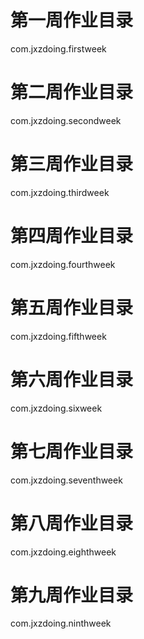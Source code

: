 # 第一周作业目录
com.jxzdoing.firstweek

# 第二周作业目录
com.jxzdoing.secondweek

# 第三周作业目录
com.jxzdoing.thirdweek

# 第四周作业目录
com.jxzdoing.fourthweek

# 第五周作业目录
com.jxzdoing.fifthweek

# 第六周作业目录
com.jxzdoing.sixweek

# 第七周作业目录
com.jxzdoing.seventhweek

# 第八周作业目录
com.jxzdoing.eighthweek

# 第九周作业目录
com.jxzdoing.ninthweek